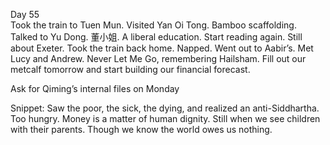 Day 55  
Took the train to Tuen Mun. Visited Yan Oi Tong. Bamboo scaffolding. Talked to Yu Dong. 董小姐. A liberal education. Start reading again. Still about Exeter. Took the train back home. Napped. Went out to Aabir’s. Met Lucy and Andrew. Never Let Me Go, remembering Hailsham. Fill out our metcalf tomorrow and start building our financial forecast.

Ask for Qiming’s internal files on Monday 

Snippet: Saw the poor, the sick, the dying, and realized an anti-Siddhartha. Too hungry. Money is a matter of human dignity. Still when we see children with their parents. Though we know the world owes us nothing.

